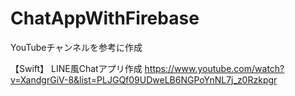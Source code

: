 # ChatAppWithFirebase

YouTubeチャンネルを参考に作成

【Swift】 LINE風Chatアプリ作成
https://www.youtube.com/watch?v=XandgrGiV-8&list=PLJGQf09UDweLB6NGPoYnNL7j_z0Rzkpgr
